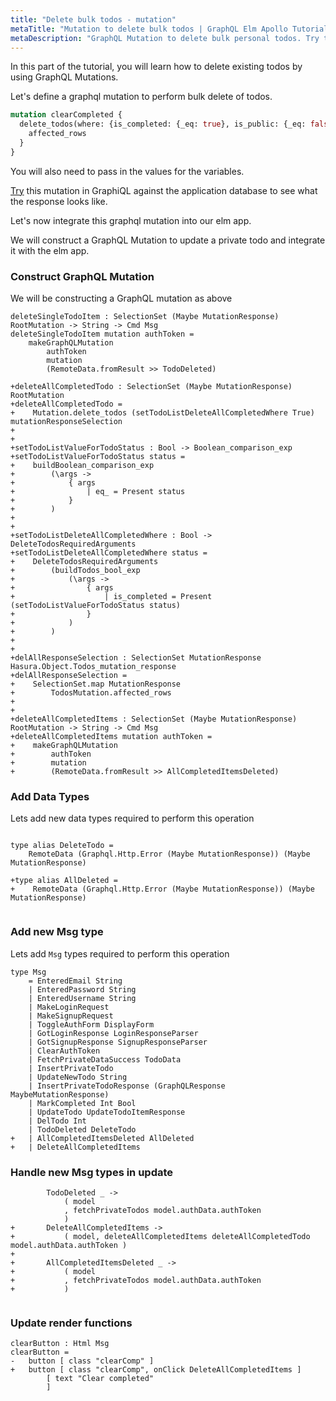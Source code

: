 ```yaml
---
title: "Delete bulk todos - mutation"
metaTitle: "Mutation to delete bulk todos | GraphQL Elm Apollo Tutorial"
metaDescription: "GraphQL Mutation to delete bulk personal todos. Try the mutation in GraphiQL, passing the Authorization token to get authenticated results."
---
```


In this part of the tutorial, you will learn how to delete existing todos by using GraphQL Mutations.

Let's define a graphql mutation to perform bulk delete of todos.

```graphql
mutation clearCompleted {
  delete_todos(where: {is_completed: {_eq: true}, is_public: {_eq: false}}) {
    affected_rows
  }
}
```

You will also need to pass in the values for the variables.

[Try](https://learn.hasura.io/graphql/graphiql?tutorial=react-native) this mutation in GraphiQL against the application database to see what the response looks like.

Let's now integrate this graphql mutation into our elm app.

We will construct a GraphQL Mutation to update a private todo and integrate it with the elm app.

### Construct GraphQL Mutation

We will be constructing a GraphQL mutation as above

```
deleteSingleTodoItem : SelectionSet (Maybe MutationResponse) RootMutation -> String -> Cmd Msg
deleteSingleTodoItem mutation authToken =
    makeGraphQLMutation
        authToken
        mutation
        (RemoteData.fromResult >> TodoDeleted)

+deleteAllCompletedTodo : SelectionSet (Maybe MutationResponse) RootMutation
+deleteAllCompletedTodo =
+    Mutation.delete_todos (setTodoListDeleteAllCompletedWhere True) mutationResponseSelection
+
+
+setTodoListValueForTodoStatus : Bool -> Boolean_comparison_exp
+setTodoListValueForTodoStatus status =
+    buildBoolean_comparison_exp
+        (\args ->
+            { args
+                | eq_ = Present status
+            }
+        )
+
+
+setTodoListDeleteAllCompletedWhere : Bool -> DeleteTodosRequiredArguments
+setTodoListDeleteAllCompletedWhere status =
+    DeleteTodosRequiredArguments
+        (buildTodos_bool_exp
+            (\args ->
+                { args
+                    | is_completed = Present (setTodoListValueForTodoStatus status)
+                }
+            )
+        )
+
+
+delAllResponseSelection : SelectionSet MutationResponse Hasura.Object.Todos_mutation_response
+delAllResponseSelection =
+    SelectionSet.map MutationResponse
+        TodosMutation.affected_rows
+
+
+deleteAllCompletedItems : SelectionSet (Maybe MutationResponse) RootMutation -> String -> Cmd Msg
+deleteAllCompletedItems mutation authToken =
+    makeGraphQLMutation
+        authToken
+        mutation
+        (RemoteData.fromResult >> AllCompletedItemsDeleted)

```

### Add Data Types

Lets add new data types required to perform this operation

```

type alias DeleteTodo =
    RemoteData (Graphql.Http.Error (Maybe MutationResponse)) (Maybe MutationResponse)

+type alias AllDeleted =
+    RemoteData (Graphql.Http.Error (Maybe MutationResponse)) (Maybe MutationResponse)


```


### Add new Msg type

Lets add `Msg` types required to perform this operation

```
type Msg
    = EnteredEmail String
    | EnteredPassword String
    | EnteredUsername String
    | MakeLoginRequest
    | MakeSignupRequest
    | ToggleAuthForm DisplayForm
    | GotLoginResponse LoginResponseParser
    | GotSignupResponse SignupResponseParser
    | ClearAuthToken
    | FetchPrivateDataSuccess TodoData
    | InsertPrivateTodo
    | UpdateNewTodo String
    | InsertPrivateTodoResponse (GraphQLResponse MaybeMutationResponse)
   	| MarkCompleted Int Bool
   	| UpdateTodo UpdateTodoItemResponse
    | DelTodo Int
    | TodoDeleted DeleteTodo
+   | AllCompletedItemsDeleted AllDeleted
+   | DeleteAllCompletedItems
```


### Handle new Msg types in update

```
        TodoDeleted _ ->
            ( model
            , fetchPrivateTodos model.authData.authToken
            )
+       DeleteAllCompletedItems ->
+           ( model, deleteAllCompletedItems deleteAllCompletedTodo model.authData.authToken )
+
+       AllCompletedItemsDeleted _ ->
+           ( model
+           , fetchPrivateTodos model.authData.authToken
+           )


```


### Update render functions


```
clearButton : Html Msg
clearButton =
-   button [ class "clearComp" ]
+   button [ class "clearComp", onClick DeleteAllCompletedItems ]
        [ text "Clear completed"
        ]
```
